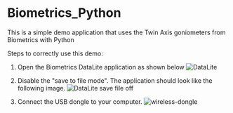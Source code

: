 # Biometrics_Python
This is a simple demo application that uses the Twin Axis goniometers from Biometrics with Python

Steps to correctly use this demo:
1)  Open the Biometrics DataLite application as shown below
![DataLite](https://user-images.githubusercontent.com/78418543/122206761-de537500-cea1-11eb-9537-edc52f1ef9fc.JPG)

2)  Disable the "save to file mode". The application should look like the following image.
![DataLite save file off](https://user-images.githubusercontent.com/78418543/122207328-4d30ce00-cea2-11eb-8cf3-d4dd9bee14a0.JPG)

3)  Connect the USB dongle to your computer.
![wireless-dongle](https://user-images.githubusercontent.com/78418543/122207630-a13bb280-cea2-11eb-9c4d-a573220b1de9.jpg)

